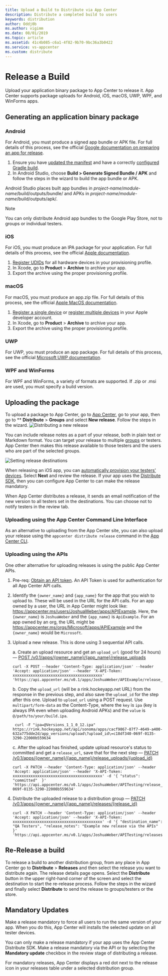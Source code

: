 ```yaml
---
title: Upload a Build to Distribute via App Center
description: Distribute a completed build to users
keywords: distribution
author: Oddj0b
ms.author: vigimm
ms.date: 08/01/2019
ms.topic: article
ms.assetid: 41c4b085-c6a1-4f82-9b70-9bc36a3b0422
ms.service: vs-appcenter
ms.custom: distribute
---
```


# Release a Build

Upload your application binary package to App Center to release it. App Center supports package uploads for Android, iOS, macOS, UWP, WPF, and WinForms apps. 

## Generating an application binary package

### Android

For Android, you must produce a signed app bundle or APK file. For full details of this process, see the official [Google documentation on preparing an app for release][google-prepare-for-release].

1. Ensure you have [updated the manifest][android-manifest] and have a correctly [configured Gradle build][gradle-config].
2. In Android Studio, choose **Build > Generate Signed Bundle / APK** and follow the steps in the wizard to build the app bundle or APK.

Android Studio places built app bundles in *project-name*/*module-name*/build/outputs/bundle/ and APKs in *project-name*/*module-name*/build/outputs/apk/.

> [!NOTE]
> You can only distribute Android app bundles to the Google Play Store, not to groups or individual testers.

### iOS

For iOS, you must produce an IPA package for your application. For full details of this process, see the official [Apple documentation][apple-ipa].

1. [Register UDIDs][auto-provisioning] for all hardware devices in your provisioning profile.
2. In Xcode, go to **Product** > **Archive** to archive your app.
3. Export the archive using the proper provisioning profile.


### macOS

For macOS, you must produce an app.zip file. For full details of this process, see the official [Apple MacOS documentation][apple-macos].

1. [Register a single device][apple-register-single-device] or [register multiple devices][apple-register-multiple-devices] in your Apple developer account.
2. In Xcode, go to **Product** > **Archive** to archive your app.
3. Export the archive using the proper provisioning profile.

### UWP

For UWP, you must produce an app package. For full details of this process, see the official [Microsoft UWP documentation][uwp-package].

### WPF and WinForms

For WPF and WinForms, a variety of formats are supported. If .zip or .msi are used, you must specify a build version.

## Uploading the package

To upload a package to App Center, go to [App Center][app-center-home], go to your app, then go to ** **Distribute** > **Groups** and select **New release**. Follow the steps in the wizard.
![Distributing a new release](~/distribution/images/distribution_new-release-button.png)

You can include release notes as a part of your release, both in plain text or Markdown format.
You can target your release to multiple [groups][groups] or testers. App Center then makes this release available to those testers and the users who are part of the selected groups.

![Setting release destinations](~/distribution/images/releaseDestination.jpg)

When releasing an iOS app, you can [automatically provision your testers' devices][auto-provisioning].
Select **Next** and review the release. If your app uses the [Distribute SDK][sdk], then you can configure App Center to can make the release mandatory.

When App Center distributes a release, it sends an email notification of the new version to all testers set in the destinations. You can choose not to notify testers in the review tab.

### Uploading using the App Center Command Line Interface

As an alternative to uploading from the App Center site, you can also upload your release using the `appcenter distribute release` command in the [App Center CLI][appcenter-cli].

### Uploading using the APIs

One other alternative for uploading releases is using the public App Center APIs.

1. Pre-req: [Obtain an API token][api-token-docs]. An API Token is used for authentication for all App Center API calls.
2. Identify the `{owner_name}` and `{app_name}` for the app that you wish to upload to. These will be used in the URL for the API calls. For an app owned by a user, the URL in App Center might look like: https://appcenter.ms/users/JoshuaWeber/apps/APIExample. Here, the `{owner_name}` is `JoshuaWeber` and the `{app_name}` is `ApiExample`. For an app owned by an org, the URL might be <https://appcenter.ms/orgs/Microsoft/apps/APIExample> and the `{owner_name}` would be `Microsoft`.
3. Upload a new release. This is done using 3 sequential API calls.

    a. Create an upload resource and get an `upload_url` (good for 24 hours) — [POST /v0.1/apps/{owner_name}/{app_name}/release_uploads][POST_releaseUpload]

    ```shell
    curl -X POST --header 'Content-Type: application/json' --header 'Accept: application/json' --header 'X-API-Token: xxxxxxxxxxxxxxxxxxxxxxxxxxxxxxxxxxxxxxxx' 'https://api.appcenter.ms/v0.1/apps/JoshuaWeber/APIExample/release_uploads'
    ```

    b. Copy the `upload_url` (will be a rink.hockeyapp.net URL) from the response in the previous step, and also save the `upload_id` for the step after this one. Upload to `upload_url` using a POST request. Use `multipart/form-data` as the Content-Type, where the `key` is `ipa` (key is always IPA even when uploading Android APKs) and the `value` is `@/path/to/your/build.ipa`.

    ```shell
     curl -F "ipa=@Versions_1_1_0_12.ipa" https://rink.hockeyapp.net/api/sonoma/apps/cacf9867-87f7-4649-a400-632a775dde2d/app_versions/upload\?upload_id\=c18df340-069f-0135-3290-22000b559634
     ```

    c. After the upload has finished, update upload resource's status to committed and get a `release_url`, save that for the next step — [PATCH /v0.1/apps/{owner_name}/{app_name}/release_uploads/{upload_id}][PATCH_updateReleaseUpload]

    ```shell
    curl -X PATCH --header 'Content-Type: application/json' --header 'Accept: application/json' --header 'X-API-Token: xxxxxxxxxxxxxxxxxxxxxxxxxxxxxxxxxxxxxxxx' -d '{ "status": "committed"  }' 'https://api.appcenter.ms/v0.1/apps/JoshuaWeber/APITesting/release_uploads/c18df340-069f-0135-3290-22000b559634'
    ```

4. Distribute the uploaded release to a distribution group — [PATCH /v0.1/apps/{owner_name}/{app_name}/releases/{release_id}][PATCH_updateRelease]

    ```shell
    curl -X PATCH --header 'Content-Type: application/json' --header 'Accept: application/json' --header 'X-API-Token: xxxxxxxxxxxxxxxxxxxxxxxxxxxxxxxxxxxxxxxx' -d '{ "destination_name": "QA Testers", "release_notes": "Example new release via the APIs" }' 'https://api.appcenter.ms/v0.1/apps/JoshuaWeber/APITesting/releases/2'
    ```

## Re-Release a build

To release a build to another distribution group, from any place in App Center go to **Distribute** > **Releases** and then select the release you want to distribute again. The release details page opens. Select the **Distribute** button in the upper right-hand corner of the screen and select the destination to start the re-release process. Follow the steps in the wizard and finally select **Distribute** to send the release to groups/testers or the store.

## Mandatory Updates

Make a release mandatory to force all users to run the same version of your app. When you do this, App Center will installs the selected update on all tester devices.

You can only make a release mandatory if your app uses the App Center Distribute SDK. Make a release mandatory via the API or by selecting the **Mandatory update** checkbox in the review stage of distributing a release.

For mandatory releases, App Center displays a red dot next to the release icon in your releases table under a selected distribution group.

[apple-ipa]: https://developer.apple.com/library/content/documentation/IDEs/Conceptual/AppDistributionGuide/TestingYouriOSApp/TestingYouriOSApp.html#//apple_ref/doc/uid/TP40012582-CH8-SW1
[google-prepare-for-release]: https://developer.android.com/studio/publish/preparing.html
[gradle-config]: https://developer.android.com/studio/build/build-variants.html
[android-manifest]: https://developer.android.com/guide/topics/manifest/manifest-intro.html
[api-token-docs]: ~/api-docs/index.md
[appcenter-cli]: https://github.com/Microsoft/appcenter-cli
[POST_releaseUpload]: https://openapi.appcenter.ms/#/distribute/releaseUploads_create
[PATCH_updateReleaseUpload]: https://openapi.appcenter.ms/#/distribute/releaseUploads_complete
[PATCH_updateRelease]: https://openapi.appcenter.ms/#/distribute/releases_update
[uwp-package]: https://docs.microsoft.com/windows/uwp/packaging/
[apple-macos]: https://help.apple.com/xcode/mac/current/#/dev295cc0fae
[groups]: https://docs.microsoft.com/appcenter/distribution/groups
[auto-provisioning]: ./auto-provisioning.md
[sdk]: https://docs.microsoft.com/appcenter/sdk/
[app-center-home]: https://appcenter.ms/apps
[apple-register-single-device]: https://help.apple.com/developer-account/#/dev40df0d9fa
[apple-register-multiple-devices]: https://help.apple.com/developer-account/#/devebd34abb1
